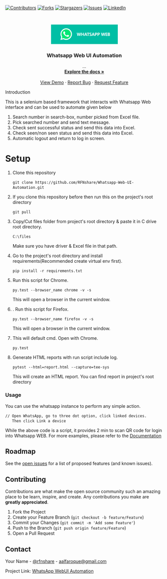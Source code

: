 [![Contributors][contributors-shield]][contributors-url]
[![Forks][forks-shield]][forks-url]
[![Stargazers][stars-shield]][stars-url]
[![Issues][issues-shield]][issues-url]
[![LinkedIn][linkedin-shield]][linkedin-url]
<!-- PROJECT LOGO -->

<br />
<p align="center">
  <a href="https://github.com/rfnshare/StraightIntLtd">
    <img src="logo.png" alt="Logo">
  </a>

  <h3 align="center">Whatsapp Web UI Automation</h3>

  <p align="center">
    ...
    <br />
    <a href="#"><strong>Explore the docs »</strong></a>
    <br />
    <br />
    <a href="#">View Demo</a>
    ·
    <a href="https://github.com/RFNshare/Whatsapp-Web-UI-Automation/issues">Report Bug</a>
    ·
    <a href="#">Request Feature</a>
  </p>
Introduction

This is a selenium based framework that interacts with Whatsapp Web interface and can be used to automate given below

1. Search number in search-box, number picked from Excel file.
2. Pick searched number and send text message.
3. Check sent successful status and send this data into Excel.
4. Check seen/non seen status and send this data into Excel.
5. Automatic logout and return to log in screen.

# Setup

1. Clone this repository
    ```
    git clone https://github.com/RFNshare/Whatsapp-Web-UI-Automation.git
    ```

2. If you clone this repository before then run this on the project's root directory
    ```
    git pull
    ```
3. Copy/Cut files folder from project's root directory & paste it in C drive root directory.
    ```
    C:\files
    ```
   Make sure you have driver & Excel file in that path.
4. Go to the project's root directory and install requirements(Recommended create virtual env first).
    ```
    pip install -r requirements.txt
    ```

5. Run this script for Chrome.
    ```
    py.test --browser_name chrome -v -s

    ```
   This will open a browser in the current window.
6. . Run this script for Firefox.
    ```
    py.test --browser_name firefox -v -s

    ```
   This will open a browser in the current window.

7. This will default cmd. Open with Chrome.
    ```
    py.test 

    ```

8. Generate HTML reports with run script include log.
    ```
    pytest --html=report.html --capture=tee-sys 

    ```
   This will create an HTML report. You can find report in project's root directory

### Usage

You can use the whatsapp instance to perform any simple action.

```
// Open WhatsApp, go to three dot option, click linked devices. 
   Then click Link a device

```

While the above code is a script, it provides 2 min to scan QR code for login into Whatsapp WEB. 
For more examples,  please refer to the [Documentation](https://example.com)

<!-- ROADMAP -->
## Roadmap

See the [open issues](https://github.com/rfnshare/StraightIntLtd/issues) for a list of proposed features (and known issues).



<!-- CONTRIBUTING -->
## Contributing

Contributions are what make the open source community such an amazing place to be learn, inspire, and create. Any contributions you make are **greatly appreciated**.

1. Fork the Project
2. Create your Feature Branch (`git checkout -b feature/Feature`)
3. Commit your Changes (`git commit -m 'Add some Feature'`)
4. Push to the Branch (`git push origin feature/Feature`)
5. Open a Pull Request

<!-- CONTACT -->
## Contact

Your Name - [@rfnshare](https://twitter.com/rfnshare) - aalfaroque@gmail.com

Project Link: [WhatsApp WebUI Automation](https://github.com/RFNshare/Whatsapp-Web-UI-Automation.git)


<!-- MARKDOWN LINKS & IMAGES -->
<!-- https://www.markdownguide.org/basic-syntax/#reference-style-links -->
[contributors-shield]: https://img.shields.io/badge/contributors-0-yellow?style=for-the-badge
[contributors-url]: https://github.com/rfnshare/Whatsapp-Web-UI-Automation/graphs/contributors
[forks-shield]: https://img.shields.io/badge/froks-0-blue?style=for-the-badge
[forks-url]: https://github.com/rfnshare/StraightIntLtd/network/members
[stars-shield]: https://img.shields.io/badge/stars-0-red?style=for-the-badge
[stars-url]: https://github.com/rfnshare/Whatsapp-Web-UI-Automation/stargazers
[issues-shield]: https://img.shields.io/badge/issues-0-success?style=for-the-badge
[issues-url]: https://github.com/rfnshare/Whatsapp-Web-UI-Automation/issues
[linkedin-shield]: https://img.shields.io/badge/-LinkedIn-black.svg?style=for-the-badge&logo=linkedin&colorB=555
[linkedin-url]: https://linkedin.com/in/rfnshare